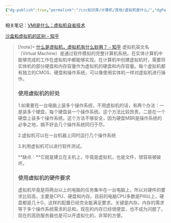 ```yaml
---
{"dg-publish":true,"permalink":"/czc知识库/计算机/其他/虚拟机是什么/","dgPassFrontmatter":true,"created":"2024-06-18T17:45:20.794+08:00","updated":"2024-12-08T12:26:42.581+08:00"}
---
```



相关笔记：[VMI是什么：虚拟机自省技术](VMI是什么：虚拟机自省技术.md)

[沙盒和虚拟机的区别 - 知乎](https://zhuanlan.zhihu.com/p/579901101)

>[!note]+ [什么是虚拟机，虚拟机有什么妙用？ - 知乎](https://zhuanlan.zhihu.com/p/474174254)
> 虚拟机英文名（Virtual Machine）是通过软件模拟的完整计算机系统。在实体计算机中能够完成的工作在虚拟机中都能够实现。在计算机中创建虚拟机时，需要将实体机的部分硬盘和内存容量作为虚拟机的硬盘和内存容量。每个虚拟机都有独立的CMOS、硬盘和操作系统，可以像使用实体机一样对虚拟机进行操作。
> ### 使用虚拟机的好处
> 1.如果要在一台电脑上装多个操作系统，不用虚拟机的话，有两个办法：一是装多个硬盘，每个硬盘装一个操作系统。这个方法比较昂贵。二是在一个硬盘上装多个操作系统。这个方法不够安全，因为硬盘MBR是操作系统的必争之地，搞不好会几个操作系统同归于尽。
> 
> 2.虚拟机可以在一台机器上同时运行几个操作系统
> 
> 3.利用虚拟机可以进行软件测试。
> 
> **缺点：**它就是建立在主机上，毕竟是虚拟机，也是文件，很容易被破坏。
> 
> ### 使用虚拟机的硬件要求
> 
> 虚拟机毕竟是将两台以上的电脑的任务集中在一台电脑上，所以对硬件的要求比较高，主要是CPU、硬盘和内存。目前的电脑CPU多数是PIII以上，硬盘都是几十G，这样的配置已经完全能满足要求。关键是内存。内存的需求等于多个操作系统需求的总和。现在的内存已经很便宜，也不成为问题了。现在的高防服务器也是可以开虚拟化的，非常的方便。

